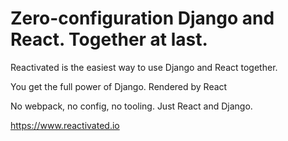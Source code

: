 # Zero-configuration Django and React. Together at last.

Reactivated is the easiest way to use Django and React together.

You get the full power of Django. Rendered by React

No webpack, no config, no tooling. Just React and Django.

https://www.reactivated.io
